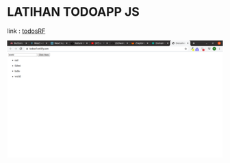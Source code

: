 # LATIHAN TODOAPP JS

link : [todosRF](https://todosrf.netlify.com/)

![LOCAL IMAGE](images/ss.png)
